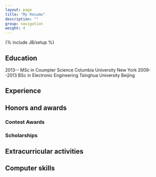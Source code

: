 ```yaml
---
layout: page
title: "My Resume"
description: ""
group: navigation
weight: 4
---
```

{% include JB/setup %}

## Education

2013--	MSc in Coumpter Science	Columbia University	New York
2009--2013	BSc in Electronic Engineering	Tsinghua University	Beijing


## Experience

## Honors and awards

### Contest Awards

### Scholarships

## Extracurricular activities

## Computer skills